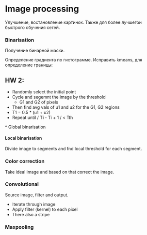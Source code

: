 # Image processing

Улучшение, востановление картинок. Также для более лучшегои быстрого обучения сетей.

### Binarisation

Получение бинарной маски.

Определение градиента по гистограмме. Исправить kmeans, для определение границы:

## HW 2:
- Randomly select the initial point
- Cycle and segemnt the image by the threshold
    - G1 and G2 of pixels
- Then find avg vals of u1 and u2 for the G1, G2 regions
- T1 = 0.5 * (u1 + u2)
- Repeat until / Ti - Ti + 1 / < Tth


^ Global binarisation

#### Local binarisation

Divide image to segments and fnd local threshold for each segment.


### Color correction

Take ideal image and based on that correct the image.


### Convolutional

Source image, filter and output.

- Iterate through image
- Apply filter (kernel) to each pixel
- There also a stripe


### Maxpooling
 